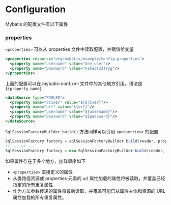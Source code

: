 # Configuration

Mybatis 的配置文件有以下属性

### properties 

`<properties>` 可以从 properties 文件中读取配置，并赋值给变量

```xml
<properties resource="org/mybatis/example/config.properties">
  <property name="username" value="dev_user"/>
  <property name="password" value="F2Fa3!33TYyg"/>
</properties>
```

上面的配置可以在 mybatis-conf.xml 文件中的其他地方引用，语法是 `${property_name}`

```xml
<dataSource type="POOLED">
  <property name="driver" value="${driver}"/>
  <property name="url" value="${url}"/>
  <property name="username" value="${username}"/>
  <property name="password" value="${password}"/>
</dataSource>
```

`SqlSessionFactoryBuilder.build()` 方法同样可以引用 `<properties>` 的配置

```java
SqlSessionFactory factory = sqlSessionFactoryBuilder.build(reader, props);
// ... or ...
SqlSessionFactory factory = new SqlSessionFactoryBuilder.build(reader, environment, props);
```

如果属性存在于多个地方，加载顺序如下

- `<properties>` 直接定义的属性
- 从类路径资源或 properties 元素的 url 属性加载的属性将被读取，并覆盖已经指定的所有重复属性
- 作为方法参数传递的属性将最后读取，并覆盖可能已从属性主体和资源的  URL 属性加载的所有重复属性。

